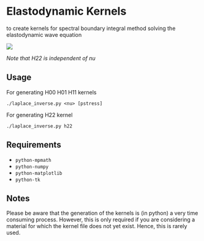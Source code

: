 # Elastodynamic Kernels

to create kernels for spectral boundary integral method solving the elastodynamic wave equation

![](.images/convolution_kernels.png)

*Note that H22 is independent of nu*

## Usage

For generating H00 H01 H11 kernels

	./laplace_inverse.py <nu> [pstress]
		
For generating H22 kernel

	./laplace_inverse.py h22



## Requirements

* `python-mpmath`
* `python-numpy`
* `python-matplotlib`
* `python-tk`

## Notes

Please be aware that the generation of the kernels is (in python) a very time consuming process. However, this is only required if you are considering a material for which the kernel file does not yet exist. Hence, this is rarely used.
